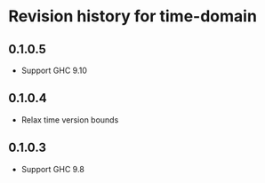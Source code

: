 # Revision history for time-domain

## 0.1.0.5

* Support GHC 9.10

## 0.1.0.4

* Relax time version bounds

## 0.1.0.3

* Support GHC 9.8
